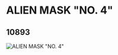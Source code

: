 # ALIEN MASK "NO. 4"
## 10893
![ALIEN MASK "NO. 4"](https://lc-www-live-s.legocdn.com/media/bricks/5/2/6008267.jpg)